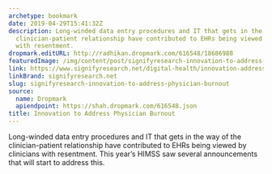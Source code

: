 ```yaml
---
archetype: bookmark
date: 2019-04-29T15:41:32Z
description: Long-winded data entry procedures and IT that gets in the way of the
  clinician-patient relationship have contributed to EHRs being viewed by clinicians
  with resentment.
dropmark.editURL: http://radhikan.dropmark.com/616548/18686988
featuredImage: /img/content/post/signifyresearch-innovation-to-address-physician-burnout.jpg
link: https://www.signifyresearch.net/digital-health/innovation-address-physician-burnout/
linkBrand: signifyresearch.net
slug: signifyresearch-innovation-to-address-physician-burnout
source:
  name: Dropmark
  apiendpoint: https://shah.dropmark.com/616548.json
title: Innovation to Address Physician Burnout
---
```

Long-winded data entry procedures and IT that gets in the way of the clinician-patient relationship have contributed to EHRs being viewed by clinicians with resentment. This year’s HIMSS saw several announcements that will start to address this.